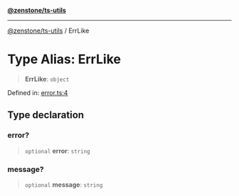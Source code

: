[**@zenstone/ts-utils**](../README.md)

***

[@zenstone/ts-utils](../globals.md) / ErrLike

# Type Alias: ErrLike

> **ErrLike**: `object`

Defined in: [error.ts:4](https://github.com/janpoem/ts-utils/blob/0cd4777c12ff7de2b512ea29cc29419037e8cb6f/src/error.ts#L4)

## Type declaration

### error?

> `optional` **error**: `string`

### message?

> `optional` **message**: `string`
